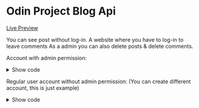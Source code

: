 # Odin Project Blog Api
[Live Preview](https://my-daily-blog.netlify.app/)

You can see post without log-in.
A website where you have to log-in to leave comments
As a admin you can also delete posts & delete comments.

Account with admin permission:
<details>
<summary>Show code</summary>

username: admin,
password: admin
</details>

Regular user account without admin permission:
(You can create different account, this is just example)
<details>
<summary>Show code</summary>

username: user,
password: user
</details>
